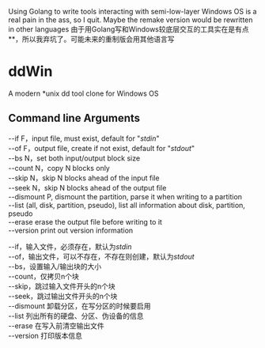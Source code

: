 Using Golang to write tools interacting with semi-low-layer Windows OS is a real pain in the ass, so I quit. Maybe the remake version would be rewritten in other languages
由于用Golang写和Windows较底层交互的工具实在是有点**，所以我弃坑了。可能未来的重制版会用其他语言写

# ddWin
A modern *unix dd tool clone for Windows OS

## Command line Arguments
--if F，input file, must exist, default for "*stdin*"  
--of F，output file, create if not exist, default for "*stdout*"  
--bs N，set both input/output block size  
--count N，copy N blocks only  
--skip N，skip N blocks ahead of the input file  
--seek N，skip N blocks ahead of the output file  
--dismount P, dismount the partition, parse it when writing to a partition  
--list (all, disk, partition, pseudo), list all information about disk, partition, pseudo  
--erase erase the output file before writing to it  
--version print out version information  

--if，输入文件，必须存在，默认为*stdin*  
--of，输出文件，可以不存在，不存在则创建，默认为*stdout*  
--bs，设置输入/输出块的大小  
--count，仅拷贝n个块  
--skip，跳过输入文件开头的n个块  
--seek，跳过输出文件开头的n个块  
--dismount 卸载分区，在写分区的时候要启用  
--list 列出所有的硬盘、分区、伪设备的信息  
--erase 在写入前清空输出文件  
--version 打印版本信息  

